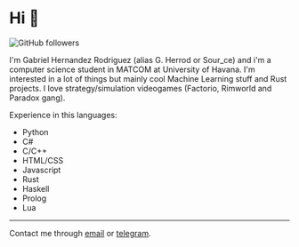 # Hi 👋

![GitHub followers](https://img.shields.io/github/followers/sour6ce?label=Follow%20on%20Github&style=flat)

I'm Gabriel Hernandez Rodriguez (alias G. Herrod or Sour_ce) and i'm a computer science student in MATCOM at University of Havana. I'm interested in a lot of things but mainly cool Machine Learning stuff and Rust projects. I love strategy/simulation videogames (Factorio, Rimworld and Paradox gang).

Experience in this languages:
+ Python
+ C#
+ C/C++
+ HTML/CSS
+ Javascript
+ Rust
+ Haskell
+ Prolog
+ Lua

---

Contact me through [email](mailto:gabrielhdezrodriguez@gmail.com) or [telegram](https://t.me/sour_ce).

